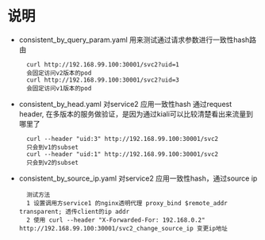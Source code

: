 # 说明
- consistent_by_query_param.yaml 用来测试通过请求参数进行一致性hash路由
		
		curl http://192.168.99.100:30001/svc2?uid=1
		会固定访问v2版本的pod
		curl http://192.168.99.100:30001/svc2?uid=3
		会固定访问v1版本的pod

- consistent_by_head.yaml 对service2 应用一致性hash 通过request header, 在多版本的服务做验证，是因为通过kiali可以比较清楚看出来流量到哪里了
	
		curl --header "uid:3" http://192.168.99.100:30001/svc2 
		只会到v1的subset
		curl --header "uid:1" http://192.168.99.100:30001/svc2 
		只会到v2的subset
		
		
- consistent_by_source_ip.yaml 对service2 应用一致性hash，通过source ip
		
		测试方法
		1 设置调用方service1 的nginx透明代理 proxy_bind $remote_addr transparent; 透传client的ip addr
		2 使用 curl --header "X-Forwarded-For: 192.168.0.2" http://192.168.99.100:30001/svc2_change_source_ip 变更ip地址
